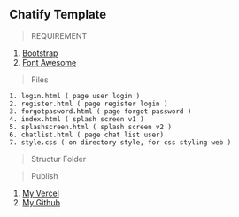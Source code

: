 ## Chatify Template
> REQUIREMENT

1. [Bootstrap](https://getbootstrap.com/)
2. [Font Awesome](https://fontawesome.com/)

> Files
```
1. login.html ( page user login )
2. register.html ( page register login )
3. forgotpasword.html ( page forgot password )
4. index.html ( splash screen v1 )
5. splashscreen.html ( splash screen v2 )
6. chatlist.html ( page chat list user)
7. style.css ( on directory style, for css styling web )
```
> Structur Folder

>Publish
1. [My Vercel](https://chatify-template.vercel.app/login.html)
2. [My Github](https://github.com/irvanswan/chatifyTemplate.git)
